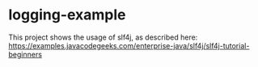 # logging-example
This project shows the usage of slf4j, as described here:
https://examples.javacodegeeks.com/enterprise-java/slf4j/slf4j-tutorial-beginners